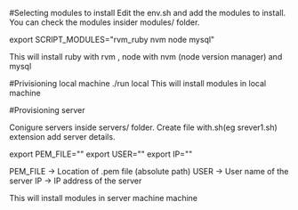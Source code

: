 #Selecting modules to install
Edit the env.sh and add the modules to install. You can check the modules insider modules/ folder.

export SCRIPT_MODULES="rvm_ruby nvm node mysql"

This will install ruby with rvm , node with nvm (node version manager) and mysql

#Privisioning local machine
./run local
This will install modules in local machine

#Provisioning server

Conigure servers inside servers/ folder.  Create file with.sh(eg srever1.sh) extension add server details.

export PEM_FILE=""
export USER=""
export IP=""

PEM_FILE -> Location of .pem file (absolute path)
USER -> User name of the server
IP -> IP address of the server

This will install modules in server machine machine
